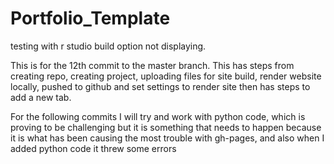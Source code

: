 # Portfolio_Template

testing with r studio build option not displaying. 


This is for the 12th commit to the master branch. 
This has steps from creating repo, creating project, uploading files for site build, render website locally, pushed to github and set settings to render site
then has steps to add a new tab. 


For the following commits I will try and work with python code, which is proving to be challenging but it is something that needs to happen because it is what has been causing the most trouble with gh-pages, and also when I added python code it threw some errors
